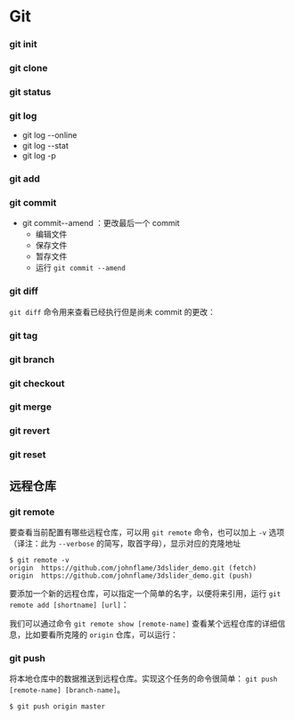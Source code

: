# Git

### git init

### git clone

### git status

### git log 

*   git log --online 
*   git log --stat　
*   git log -p 

### git add



### git commit

-   git commit--amend  ：更改最后一个 commit
    -    编辑文件
    -    保存文件
    -    暂存文件
    -    运行 `git commit --amend`

### git diff  

`git diff` 命令用来查看已经执行但是尚未 commit 的更改：

### git tag

### git branch

### git checkout

### git merge

### git revert

### git reset

## 远程仓库

### git remote

要查看当前配置有哪些远程仓库，可以用 `git remote` 命令，也可以加上 `-v` 选项（译注：此为 `--verbose` 的简写，取首字母），显示对应的克隆地址

```
$ git remote -v
origin  https://github.com/johnflame/3dslider_demo.git (fetch)
origin  https://github.com/johnflame/3dslider_demo.git (push)
```

要添加一个新的远程仓库，可以指定一个简单的名字，以便将来引用，运行 `git remote add [shortname] [url]`：

我们可以通过命令 `git remote show [remote-name]` 查看某个远程仓库的详细信息，比如要看所克隆的 `origin` 仓库，可以运行：

### git push

将本地仓库中的数据推送到远程仓库。实现这个任务的命令很简单： `git push [remote-name] [branch-name]`。

```
$ git push origin master
```

